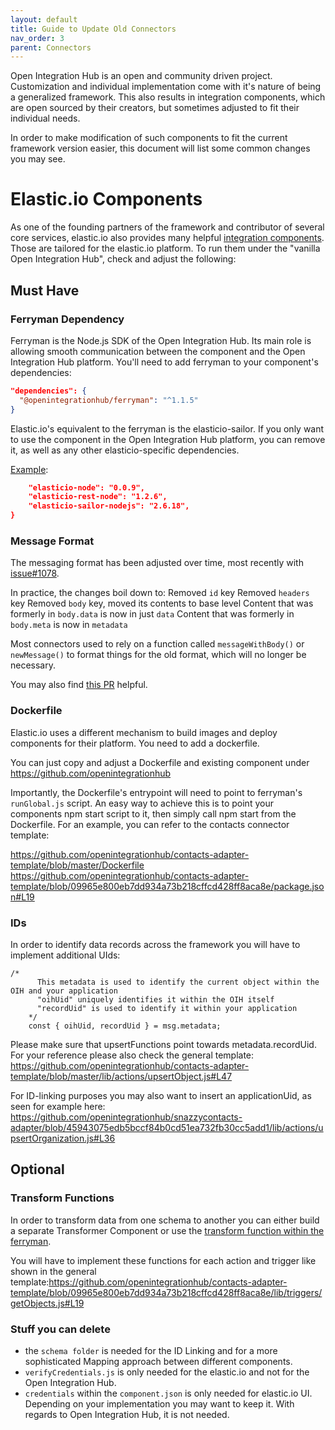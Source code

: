 ```yaml
---
layout: default
title: Guide to Update Old Connectors
nav_order: 3
parent: Connectors
---
```


Open Integration Hub is an open and community driven project. Customization and individual implementation come with it's nature of being a generalized framework. This also results in integration components, which are open sourced by their creators, but sometimes adjusted to fit their individual needs.

In order to make modification of such components to fit the current framework version easier, this document will list some common changes you may see.

# Elastic.io Components

As one of the founding partners of the framework and contributor of several core services, elastic.io also provides many helpful [integration components](https://github.com/elasticio). Those are tailored for the elastic.io platform. To run them under the "vanilla Open Integration Hub", check and adjust the following:

## Must Have

### Ferryman Dependency

Ferryman is the Node.js SDK of the Open Integration Hub. Its main role is allowing smooth communication between the component and the Open Integration Hub platform. You'll need to add ferryman to your component's dependencies:

```json
"dependencies": {
  "@openintegrationhub/ferryman": "^1.1.5"
}
```

Elastic.io's equivalent to the ferryman is the elasticio-sailor. If you only want to use the component in the Open Integration Hub platform, you can remove it, as well as any other elasticio-specific dependencies.

[Example](https://github.com/elasticio/sugarcrm-component/blob/69ea950d9ba57500d23b60dfc4d67a7c5eebdea8/package.json#L31-L33):

```json
    "elasticio-node": "0.0.9",
    "elasticio-rest-node": "1.2.6",
    "elasticio-sailor-nodejs": "2.6.18",
}
```

### Message Format

The messaging format has been adjusted over time, most recently with [issue#1078](https://github.com/openintegrationhub/openintegrationhub/issues/1078).

In practice, the changes boil down to:
Removed `id` key
Removed `headers` key
Removed `body` key, moved its contents to base level
Content that was formerly in `body.data` is now in just `data`
Content that was formerly in `body.meta` is now in `metadata`

Most connectors used to rely on a function called `messageWithBody()` or `newMessage()` to format things for the old format, which will no longer be necessary.

You may also find [this PR](https://github.com/openintegrationhub/snazzycontacts-adapter/commit/49aa1336f6c29d98c0bf86cac924e9c2da07adbf) helpful.

### Dockerfile

Elastic.io uses a different mechanism to build images and deploy components for their platform. You need to add a dockerfile.

You can just copy and adjust a Dockerfile and existing component under https://github.com/openintegrationhub

Importantly, the Dockerfile's entrypoint will need to point to ferryman's `runGlobal.js` script. An easy way to achieve this is to point your components npm start script to it, then simply call npm start from the Dockerfile. For an example, you can refer to the contacts connector template:

https://github.com/openintegrationhub/contacts-adapter-template/blob/master/Dockerfile
https://github.com/openintegrationhub/contacts-adapter-template/blob/09965e800eb7dd934a73b218cffcd428ff8aca8e/package.json#L19

### IDs

In order to identify data records across the framework you will have to implement additional UIds:

```
/*
      This metadata is used to identify the current object within the OIH and your application
      "oihUid" uniquely identifies it within the OIH itself
      "recordUid" is used to identify it within your application
    */
    const { oihUid, recordUid } = msg.metadata;
```

Please make sure that upsertFunctions point towards metadata.recordUid. For your reference please also check the general template: https://github.com/openintegrationhub/contacts-adapter-template/blob/master/lib/actions/upsertObject.js#L47

For ID-linking purposes you may also want to insert an applicationUid, as seen for example here:
https://github.com/openintegrationhub/snazzycontacts-adapter/blob/45943075edb5bccf84b0cd51ea732fb30cc5add1/lib/actions/upsertOrganization.js#L36

## Optional

### Transform Functions

In order to transform data from one schema to another you can either build a separate Transformer Component or use the [transform function within the ferryman](https://github.com/openintegrationhub/openintegrationhub/blob/master/lib/ferryman/lib/transformer.js).

You will have to implement these functions for each action and trigger like shown in the general template:https://github.com/openintegrationhub/contacts-adapter-template/blob/09965e800eb7dd934a73b218cffcd428ff8aca8e/lib/triggers/getObjects.js#L19

### Stuff you can delete

- the `schema folder` is needed for the ID Linking and for a more sophisticated Mapping approach between different components.  
- `verifyCredentials.js` is only needed for the elastic.io and not for the Open Integration Hub.
- `credentials` within the `component.json` is only needed for elastic.io UI. Depending on your implementation you may want to keep it. With regards to Open Integration Hub, it is not needed.

